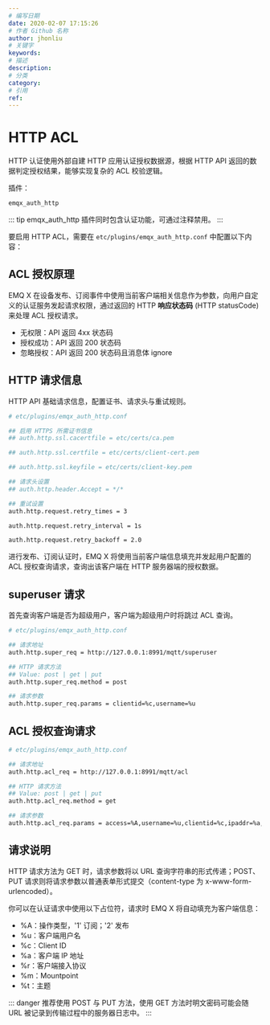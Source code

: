 ```yaml
---
# 编写日期
date: 2020-02-07 17:15:26
# 作者 Github 名称
author: jhonliu
# 关键字
keywords:
# 描述
description:
# 分类
category: 
# 引用
ref:
---
```


# HTTP ACL

HTTP 认证使用外部自建 HTTP 应用认证授权数据源，根据 HTTP API 返回的数据判定授权结果，能够实现复杂的 ACL 校验逻辑。

插件：

```bash
emqx_auth_http
```

::: tip 
emqx_auth_http 插件同时包含认证功能，可通过注释禁用。
:::


要启用 HTTP ACL，需要在 `etc/plugins/emqx_auth_http.conf` 中配置以下内容：

## ACL 授权原理

EMQ X 在设备发布、订阅事件中使用当前客户端相关信息作为参数，向用户自定义的认证服务发起请求权限，通过返回的 HTTP **响应状态码** (HTTP statusCode) 来处理 ACL 授权请求。

 - 无权限：API 返回 4xx 状态码
 - 授权成功：API 返回 200 状态码
 - 忽略授权：API 返回 200 状态码且消息体 ignore

## HTTP 请求信息

HTTP API 基础请求信息，配置证书、请求头与重试规则。

```bash
# etc/plugins/emqx_auth_http.conf

## 启用 HTTPS 所需证书信息
## auth.http.ssl.cacertfile = etc/certs/ca.pem

## auth.http.ssl.certfile = etc/certs/client-cert.pem

## auth.http.ssl.keyfile = etc/certs/client-key.pem

## 请求头设置
## auth.http.header.Accept = */*

## 重试设置
auth.http.request.retry_times = 3

auth.http.request.retry_interval = 1s

auth.http.request.retry_backoff = 2.0
```

进行发布、订阅认证时，EMQ X 将使用当前客户端信息填充并发起用户配置的 ACL 授权查询请求，查询出该客户端在 HTTP 服务器端的授权数据。

## superuser 请求

首先查询客户端是否为超级用户，客户端为超级用户时将跳过 ACL 查询。

```bash
# etc/plugins/emqx_auth_http.conf

## 请求地址
auth.http.super_req = http://127.0.0.1:8991/mqtt/superuser

## HTTP 请求方法
## Value: post | get | put
auth.http.super_req.method = post

## 请求参数
auth.http.super_req.params = clientid=%c,username=%u
```


## ACL 授权查询请求

```bash
# etc/plugins/emqx_auth_http.conf

## 请求地址
auth.http.acl_req = http://127.0.0.1:8991/mqtt/acl

## HTTP 请求方法
## Value: post | get | put
auth.http.acl_req.method = get

## 请求参数
auth.http.acl_req.params = access=%A,username=%u,clientid=%c,ipaddr=%a,topic=%t,mountpoint=%m

```

## 请求说明

HTTP 请求方法为 GET 时，请求参数将以 URL 查询字符串的形式传递；POST、PUT 请求则将请求参数以普通表单形式提交（content-type 为 x-www-form-urlencoded）。

你可以在认证请求中使用以下占位符，请求时 EMQ X 将自动填充为客户端信息：

- %A：操作类型，'1' 订阅；'2' 发布
- %u：客户端用户名
- %c：Client ID
- %a：客户端 IP 地址
- %r：客户端接入协议
- %m：Mountpoint
- %t：主题

::: danger 
推荐使用 POST 与 PUT 方法，使用 GET 方法时明文密码可能会随 URL 被记录到传输过程中的服务器日志中。
:::
